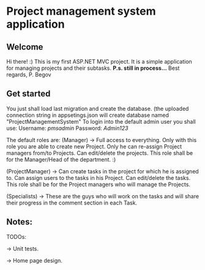 # Project management system application

## Welcome
Hi there! :)
This is my first ASP.NET MVC project. It is a simple application for managing projects and their subtasks. 
**P.s. still in process...**
Best regards, 
P. Begov

## Get started

You just shall load last migration and create the database. (the uploaded connection string in appsetings.json will create database named "ProjectManagementSystem"
To login into the default admin user you shall use: Username: *pmsadmin* Password: *Admin123*

The default roles are:
(Manager) -> Full access to everything. Only with this role you are able to create new Project. Only he can re-assign Project managers from/to Projects. Can edit/delete the projects.
This role shall be for the Manager/Head of the department. :)

(ProjectManager) -> Can create tasks in the project for which he is assigned to. Can assign users to the tasks in his Project. Can edit/delete the tasks.
This role shall be for the Project managers who will manage the Projects.

(Specialists) -> These are the guys who will work on the tasks and will share their progress in the comment section in each Task.


## Notes:
TODOs:

-> Unit tests.

-> Home page design.
